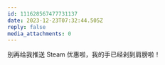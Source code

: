 ```yaml
---
id: 111628567477731137
date: 2023-12-23T07:32:44.505Z
reply: false
media_attachments: 0
---
```


别再给我推送 Steam 优惠啦，我的手已经剁到肩膀啦！

